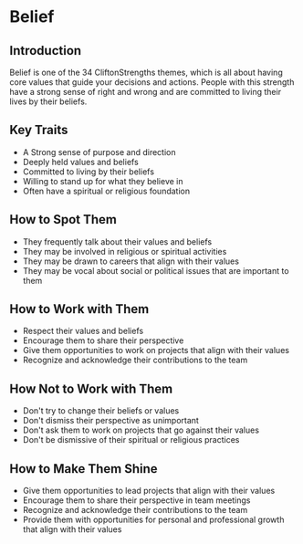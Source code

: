 # Belief

## Introduction

Belief is one of the 34 CliftonStrengths themes, which is all about having core values that guide your decisions and actions. People with this strength have a strong sense of right and wrong and are committed to living their lives by their beliefs.

## Key Traits

- A Strong sense of purpose and direction
- Deeply held values and beliefs
- Committed to living by their beliefs
- Willing to stand up for what they believe in
- Often have a spiritual or religious foundation

## How to Spot Them

- They frequently talk about their values and beliefs
- They may be involved in religious or spiritual activities
- They may be drawn to careers that align with their values
- They may be vocal about social or political issues that are important to them

## How to Work with Them

- Respect their values and beliefs
- Encourage them to share their perspective
- Give them opportunities to work on projects that align with their values
- Recognize and acknowledge their contributions to the team

## How Not to Work with Them

- Don't try to change their beliefs or values
- Don't dismiss their perspective as unimportant
- Don't ask them to work on projects that go against their values
- Don't be dismissive of their spiritual or religious practices

## How to Make Them Shine

- Give them opportunities to lead projects that align with their values
- Encourage them to share their perspective in team meetings
- Recognize and acknowledge their contributions to the team
- Provide them with opportunities for personal and professional growth that align with their values
